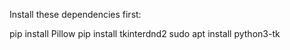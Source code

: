 Install these dependencies first:

pip install Pillow
pip install tkinterdnd2
sudo apt install python3-tk
